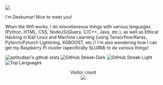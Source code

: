 <!--### Hi there 👋-->

<!--
**aptitudepi/aptitudepi** is a ✨ _special_ ✨ repository because its `README.md` (this file) appears on your GitHub profile.
![](https://komarev.com/ghpvc/?username=aptitudepi)
Here are some ideas to get you started:

- 🔭 I’m currently working on ...
- 🌱 I’m currently learning ...
- 👯 I’m looking to collaborate on ...
- 🤔 I’m looking for help with ...
- 💬 Ask me about ...
- 📫 How to reach me: ...
- 😄 Pronouns: ...
- ⚡ Fun fact: ...
-->

![](https://media.giphy.com/media/mW05nwEyXLP0Y/giphy.gif)

I'm Devkumar! Nice to meet you!

When the Wifi works, I do miscellaneous things with various languages (Python, HTML, CSS, NodeJS/jQuery, C/C++, Java, etc.), as well as Ethical Hacking in Kali Linux and Machine Learning (using Tensorflow/Keras, Pytorch/Pytorch Lightining, XGBOOST, etc.)! I'm also wondering how I can get my Raspberry Pi cluster (specifically SLURM) to do various things!

![aptitudepi's github stats](https://github-readme-stats.vercel.app/api?username=aptitudepi&theme=transparent)
![GitHub Streak-Dark](https://github-readme-streak-stats.herokuapp.com?user=aptitudepi&theme=github-dark-blue&ring=0000FF&fire=0000FF&sideLabels=FFFFFF&currStreakLabel=FFFFFF&stroke=0000FF&border=FFFFFF&dates=FFFFFF#gh-dark-mode-only)
![GitHub Streak-Light](https://github-readme-streak-stats.herokuapp.com?user=aptitudepi&theme=github-light-blue&background=FFFFFF&ring=0000FF&fire=0000FF&sideLabels=0000FF&currStreakLabel=0000FF&stroke=0000FF&border=000000&dates=0000FF#gh-light-mode-only)
![Top Languages](https://github-readme-stats.vercel.app/api/top-langs/?username=aptitudepi&theme=transparent&layout=donut-vertical)
<br>
<p align="center"> 
  Visitor count<br>
  <img src="https://profile-counter.glitch.me/aptitudepi/count.svg" />
</p>
